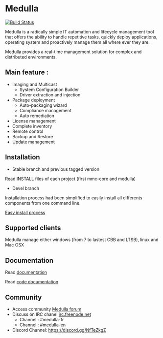 # Medulla

[![Build Status](https://travis-ci.org/medulla-tech/medulla.svg?branch=master)](https://travis-ci.org/medulla-tech/medulla/branches)

Medulla is a radically simple IT automation and lifecycle management tool that offers the ability to handle repetitive tasks, quickly deploy applications, operating system and proactively manage them all where ever they are. 

Medulla provides a real-time management solution for complex and distributed environments.

## Main feature :

* Imaging and Multicast
  * System Configuration Builder
  * Driver extraction and injection
* Package deployment
  * Auto-packaging wizard
  * Compliance management
  * Auto remediation
* License management
* Complete inventory
* Remote control
* Backup and Restore
* Update management

## Installation

* Stable branch and previous tagged version

Read INSTALL files of each project (first mmc-core and medulla) 

* Devel branch

Installation process had been simplified to easily install all differents components from one command line.

[Easy install process](https://github.com/medulla-tech/tools/tree/master/install)


## Supported clients

Medulla manage either windows (from 7 to lastest CBB and LTSB), linux and Mac OSX 

## Documentation

Read [documentation](http://medulla-user-manual.readthedocs.org/) 

Read [code documentation](http://doc.siveo.net/)

## Community

* Access community [Medulla forum](https://forum.medulla.fr/)
* Discuss on IRC chanel [irc.freenode.net](irc.freenode.net)
  * Channel : #medulla-fr
  * Channel : #medulla-en
* Discord Channel: https://discord.gg/NfTeZkgZ
